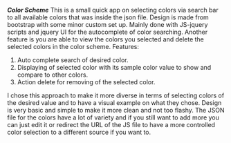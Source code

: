 ***Color Scheme***
This is a small quick app on selecting colors via search bar to all available colors that was inside the json file.
Design is made from bootstrap with some minor custom set up.
Mainly done with JS-jquery scripts and jquery UI for the autocomplete of color searching.
Another feature is you are able to view the colors you selected and delete the selected colors in the color scheme.
Features:
1. Auto complete search of desired color.
2. Displaying of selected color with its sample color value to show and compare to other colors.
3. Action delete for removing of the selected color.

I chose this approach to make it more diverse in terms of selecting colors of the desired value and to have a visual example on what they chose. 
Design is very basic and simple to make it more clean and not too flashy. 
The JSON file for the colors have a lot of variety and if you still want to add more you can just edit it or redirect the URL of the JS file to have a more controlled color selection
to a different source if you want to.

